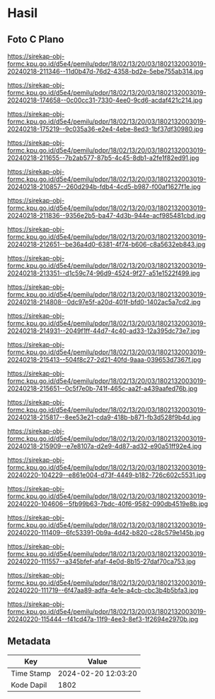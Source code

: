 # Hasil

## Foto C Plano

https://sirekap-obj-formc.kpu.go.id/d5e4/pemilu/pdpr/18/02/13/20/03/1802132003019-20240218-211346--11d0b47d-76d2-4358-bd2e-5ebe755ab314.jpg

https://sirekap-obj-formc.kpu.go.id/d5e4/pemilu/pdpr/18/02/13/20/03/1802132003019-20240218-174658--0c00cc31-7330-4ee0-9cd6-acdaf421c214.jpg

https://sirekap-obj-formc.kpu.go.id/d5e4/pemilu/pdpr/18/02/13/20/03/1802132003019-20240218-175219--9c035a36-e2e4-4ebe-8ed3-1bf37df30980.jpg

https://sirekap-obj-formc.kpu.go.id/d5e4/pemilu/pdpr/18/02/13/20/03/1802132003019-20240218-211655--7b2ab577-87b5-4c45-8db1-a2fe1f82ed91.jpg

https://sirekap-obj-formc.kpu.go.id/d5e4/pemilu/pdpr/18/02/13/20/03/1802132003019-20240218-210857--260d294b-fdb4-4cd5-b987-f00af1627f1e.jpg

https://sirekap-obj-formc.kpu.go.id/d5e4/pemilu/pdpr/18/02/13/20/03/1802132003019-20240218-211836--9356e2b5-ba47-4d3b-944e-acf985481cbd.jpg

https://sirekap-obj-formc.kpu.go.id/d5e4/pemilu/pdpr/18/02/13/20/03/1802132003019-20240218-212651--be36a4d0-6381-4f74-b606-c8a5632eb843.jpg

https://sirekap-obj-formc.kpu.go.id/d5e4/pemilu/pdpr/18/02/13/20/03/1802132003019-20240218-213351--d1c59c74-96d9-4524-9f27-a51e1522f499.jpg

https://sirekap-obj-formc.kpu.go.id/d5e4/pemilu/pdpr/18/02/13/20/03/1802132003019-20240218-214808--0dc97e5f-a20d-401f-bfd0-1402ac5a7cd2.jpg

https://sirekap-obj-formc.kpu.go.id/d5e4/pemilu/pdpr/18/02/13/20/03/1802132003019-20240218-214931--2049f1ff-44d7-4c40-ad33-12a395dc73e7.jpg

https://sirekap-obj-formc.kpu.go.id/d5e4/pemilu/pdpr/18/02/13/20/03/1802132003019-20240218-215413--504f8c27-2d21-40fd-9aaa-039653d7367f.jpg

https://sirekap-obj-formc.kpu.go.id/d5e4/pemilu/pdpr/18/02/13/20/03/1802132003019-20240218-215651--0c5f7e0b-741f-465c-aa2f-a439aafed76b.jpg

https://sirekap-obj-formc.kpu.go.id/d5e4/pemilu/pdpr/18/02/13/20/03/1802132003019-20240218-215817--8ee53e21-cda9-418b-b871-fb3d528f9b4d.jpg

https://sirekap-obj-formc.kpu.go.id/d5e4/pemilu/pdpr/18/02/13/20/03/1802132003019-20240218-215909--e7e8107a-d2e9-4d87-ad32-e90a51ff92e4.jpg

https://sirekap-obj-formc.kpu.go.id/d5e4/pemilu/pdpr/18/02/13/20/03/1802132003019-20240220-104229--e861e004-d73f-4449-b182-726c602c5531.jpg

https://sirekap-obj-formc.kpu.go.id/d5e4/pemilu/pdpr/18/02/13/20/03/1802132003019-20240220-104606--5fb99b63-7bdc-40f6-9582-090db4519e8b.jpg

https://sirekap-obj-formc.kpu.go.id/d5e4/pemilu/pdpr/18/02/13/20/03/1802132003019-20240220-111409--6fc53391-0b9a-4d42-b820-c28c579e145b.jpg

https://sirekap-obj-formc.kpu.go.id/d5e4/pemilu/pdpr/18/02/13/20/03/1802132003019-20240220-111557--a345bfef-afaf-4e0d-8b15-27daf70ca753.jpg

https://sirekap-obj-formc.kpu.go.id/d5e4/pemilu/pdpr/18/02/13/20/03/1802132003019-20240220-111719--6f47aa89-adfa-4e1e-a4cb-cbc3b4b5bfa3.jpg

https://sirekap-obj-formc.kpu.go.id/d5e4/pemilu/pdpr/18/02/13/20/03/1802132003019-20240220-115444--f41cd47a-11f9-4ee3-8ef3-1f2694e2970b.jpg


## Metadata

| Key        | Value               |
| ---------- | ------------------- |
| Time Stamp | 2024-02-20 12:03:20 |
| Kode Dapil | 1802                |



